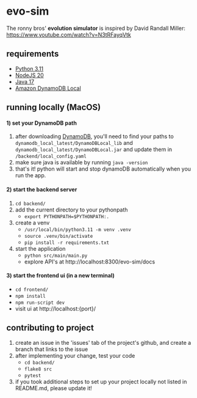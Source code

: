 # evo-sim

The ronny bros' **evolution simulator** is inspired by David Randall Miller: https://www.youtube.com/watch?v=N3tRFayqVtk

## requirements

- [Python 3.11](https://www.python.org/downloads/)
- [NodeJS 20](https://nodejs.org/en/download)
- [Java 17](https://www.oracle.com/java/technologies/downloads/#java17)
- [Amazon DynamoDB Local](https://docs.aws.amazon.com/amazondynamodb/latest/developerguide/DynamoDBLocal.DownloadingAndRunning.html)

## running locally (MacOS)

#### 1) set your DynamoDB path
1) after downloading [DynamoDB](https://docs.aws.amazon.com/amazondynamodb/latest/developerguide/DynamoDBLocal.DownloadingAndRunning.html), you'll need to find your paths to `dynamodb_local_latest/DynamoDBLocal_lib` and `dynamodb_local_latest/DynamoDBLocal.jar` and update them in `/backend/local_config.yaml`
2) make sure java is available by running `java -version`
3) that's it! python will start and stop dynamoDB automatically when you run the app.

#### 2) start the backend server
1) `cd backend/`
2) add the current directory to your pythonpath
    - `export PYTHONPATH=$PYTHONPATH:.`
3) create a venv
    - `/usr/local/bin/python3.11 -m venv .venv`
    - `source .venv/bin/activate`
    - `pip install -r requirements.txt`
4) start the application
    - `python src/main/main.py`
    - explore API's at http://localhost:8300/evo-sim/docs

#### 3) start the frontend ui (in a new terminal)
- `cd frontend/`
- `npm install`
- `npm run-script dev`
- visit ui at http://localhost:{port}/

## contributing to project
1) create an issue in the 'issues' tab of the project's github, and create a branch that links to the issue
2) after implementing your change, test your code 
    - `cd backend/`
    - `flake8 src`
    - `pytest`
3) if you took additional steps to set up your project locally not listed in README.md, please update it!
